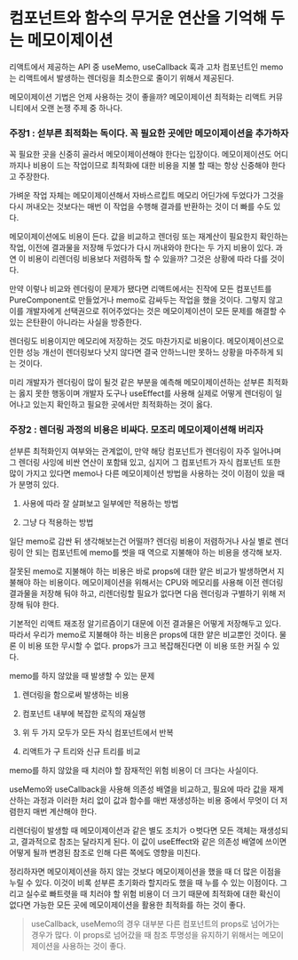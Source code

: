 # 컴포넌트와 함수의 무거운 연산을 기억해 두는 메모이제이션

리액트에서 제공하는 API 중 useMemo, useCallback 훅과 고차 컴포넌트인 memo는 리액트에서 발생하는 렌더링을 최소한으로 줄이기 위해서 제공된다.

메모이제이션 기법은 언제 사용하는 것이 좋을까? 메모이제이션 최적화는 리액트 커뮤니티에서 오랜 논쟁 주제 중 하나다.

### 주장1 : 섣부른 최적화는 독이다. 꼭 필요한 곳에만 메모이제이션을 추가하자

꼭 필요한 곳을 신중히 골라서 메모이제이션해야 한다는 입장이다. 메모이제이션도 어디까지나 비용이 드는 작업이므로 최적화에 대한 비용을 지불 할 때는 항상 신중해야 한다고 주장한다.

가벼운 작업 자체는 메모이제이션해서 자바스르킵트 메모리 어딘가에 두었다가 그것을 다시 꺼내오는 것보다는 매번 이 작업을 수행해 결과를 반환하는 것이 더 빠를 수도 있다.

메모이제이션에도 비용이 든다. 값을 비교하고 렌더링 또는 재계산이 필요한지 확인하는 작업, 이전에 결과물을 저장해 두었다가 다시 꺼내와야 한다는 두 가지 비용이 있다. 과연 이 비용이 리렌더링 비용보다 저렴하독 할 수 있을까? 그것은 상황에 따라 다를 것이다.

만약 이렇나 비교와 렌더링이 문제가 됐다면 리액트에서는 진작에 모든 컴포넌트를 PureComponent로 만들었거나 memo로 감싸두는 작업을 했을 것이다. 그렇지 않고 이를 개발자에게 선택권으로 쥐어주었다는 것은 메모이제이션이 모든 문제를 해결할 수 있는 은탄환이 아니라는 사실을 방증한다.

렌더링도 비용이지만 메모리에 저장하는 것도 마찬가지로 비용이다. 메모이제이션으로 인한 성능 개선이 렌더링보다 낫지 않다면 결국 안하느니만 못하느 상황을 마주하게 되는 것이다.

미리 개발자가 렌더링이 많이 될것 같은 부분을 예측해 메모이제이션하는 섣부른 최적화는 옳지 못한 행동이며 개발자 도구나 useEffect를 사용해 실제로 어떻게 렌더링이 일어나고 있는지 확인하고 필요한 곳에서만 최적화하는 것이 옳다.

### 주장2 : 렌더링 과정의 비용은 비싸다. 모조리 메모이제이션해 버리자

섣부른 최적화인지 여부와는 관계없이, 만약 해당 컴포넌트가 렌더링이 자주 일어나며 그 렌더링 사잉에 비싼 연산이 포함돼 있고, 심지어 그 컴포넌트가 자식 컴포넌트 또한 많이 가지고 있다면 memo나 다른 메모이제이션 방법을 사용하는 것이 이점이 있을 때가 분명히 있다.

1. 사용에 따라 잘 살펴보고 일부에만 적용하는 방법

2. 그냥 다 적용하는 방법

일단 memo로 감싼 뒤 생각해보는건 어떨까? 렌더링 비용이 저렴하거나 사실 별로 렌더링이 안 되는 컴포넌트에 memo를 썻을 때 역으로 지불해야 하는 비용을 생각해 보자.

잘못된 memo로 지불해야 하는 비용은 바로 props에 대한 얕은 비교가 발생하면서 지불해야 하는 비용이다. 메모이제이션을 위해서는 CPU와 메모리를 사용해 이전 렌더링 결과물을 저장해 둬야 하고, 리렌더링할 필요가 없다면 다음 렌더링과 구별하기 위해 저장해 둬야 한다.

기본적인 리액트 재조정 알기르즘이기 대문에 이전 결과물은 어떻게 저장해두고 있다. 따라서 우리가 memo로 지불해야 하는 비용은 props에 대한 얕은 비교뿐인 것이다. 물론 이 비용 또한 무시할 수 없다. props가 크고 복잡해진다면 이 비용 또한 커질 수 있다.

memo를 하지 않았을 때 발생할 수 있는 문제

1. 렌더링을 함으로써 발생하는 비용

2. 컴포넌트 내부에 복잡한 로직의 재실행

3. 위 두 가지 모두가 모든 자식 컴포넌트에서 반복

4. 리액트가 구 트리와 신규 트리를 비교

memo를 하지 않았을 때 치러야 할 잠재적인 위험 비용이 더 크다는 사실이다.

useMemo와 useCallback을 사용해 의존성 배열을 비교하고, 필요에 따라 값을 재계산하는 과정과 이러한 처리 없이 값과 함수를 매번 재생성하는 비용 중에서 무엇이 더 저렴한지 매번 계산해야 한다.

리렌더링이 발생할 때 메모이제이션과 같은 별도 조치가 ㅇ벗다면 모든 객체는 재생성되고, 결과적으로 참조는 달라지게 된다. 이 값이 useEffect와 같은 의존성 배열에 쓰이면 어떻게 될까 변경된 참조로 인해 다른 쪽에도 영향을 미친다.

정리하자면 메모이제이션을 하지 않는 것보다 메모이제이션을 했을 때 더 많은 이점을 누릴 수 있다. 이것이 비록 섣부른 초기화라 할지라도 했을 때 누를 수 있는 이점이다. 그리고 실수로 빠트렷을 때 치러야 할 위험 비용이 더 크기 때문에 최적화에 대한 확신이 없다면 가능한 모든 곳에 메모이제이션을 활용한 최적화를 하는 것이 좋다.

> useCallback, useMemo의 경우 대부분 다른 컴포넌트의 props로 넘어가는 경우가 많다. 이 props로 넘어갔을 때 참조 투명성을 유지하기 위해서는 메모이제이션을 사용하는 것이 좋다.
